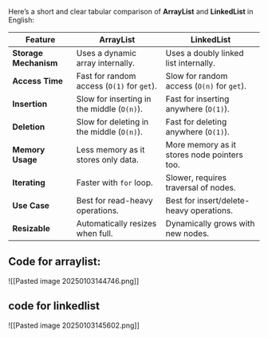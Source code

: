 Here’s a short and clear tabular comparison of **ArrayList** and **LinkedList** in English:

|Feature|ArrayList|LinkedList|
|---|---|---|
|**Storage Mechanism**|Uses a dynamic array internally.|Uses a doubly linked list internally.|
|**Access Time**|Fast for random access (`O(1)` for `get`).|Slow for random access (`O(n)` for `get`).|
|**Insertion**|Slow for inserting in the middle (`O(n)`).|Fast for inserting anywhere (`O(1)`).|
|**Deletion**|Slow for deleting in the middle (`O(n)`).|Fast for deleting anywhere (`O(1)`).|
|**Memory Usage**|Less memory as it stores only data.|More memory as it stores node pointers too.|
|**Iterating**|Faster with `for` loop.|Slower, requires traversal of nodes.|
|**Use Case**|Best for read-heavy operations.|Best for insert/delete-heavy operations.|
|**Resizable**|Automatically resizes when full.|Dynamically grows with new nodes.|

## Code for arraylist:

![[Pasted image 20250103144746.png]]

## code for linkedlist


![[Pasted image 20250103145602.png]]

